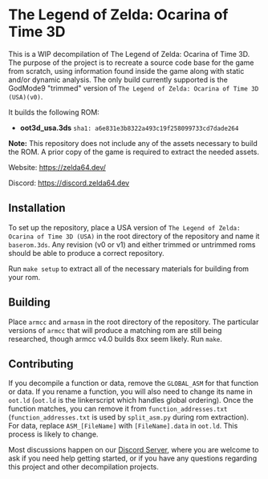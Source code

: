 # The Legend of Zelda: Ocarina of Time 3D

This is a WIP decompilation of The Legend of Zelda: Ocarina of Time 3D.
The purpose of the project is to recreate a source code base for the game from scratch, using information found inside the game along with static and/or dynamic analysis.
The only build currently supported is the GodMode9 "trimmed" version of `The Legend of Zelda: Ocarina of Time 3D (USA)(v0)`.

It builds the following ROM:


* **oot3d_usa.3ds** `sha1: a6e831e3b8322a493c19f258099733cd7dade264`

**Note:** This repository does not include any of the assets necessary to build the ROM.
A prior copy of the game is required to extract the needed assets.

Website: <https://zelda64.dev/>

Discord: <https://discord.zelda64.dev>

## Installation
To set up the repository, place a USA version of `The Legend of Zelda: Ocarina of Time 3D (USA)` in the root directory of the repository and name it `baserom.3ds`. Any revision (v0 or v1) and either trimmed or untrimmed roms should be able to produce a correct repository.

Run `make setup` to extract all of the necessary materials for building from your rom.

## Building
Place `armcc` and `armasm` in the root directory of the repository. The particular versions of `armcc` that will produce a matching rom are still being researched, though armcc v4.0 builds 8xx seem likely. Run `make`.


## Contributing
If you decompile a function or data, remove the `GLOBAL_ASM` for that function or data. If you rename a function, you will also need to change its name in `oot.ld` (`oot.ld` is the linkerscript which handles global ordering). Once the function matches, you can remove it from `function_addresses.txt` (`function_addresses.txt` is used by `split_asm.py` during rom extraction). For data, replace `ASM_[FileName]` with `[FileName].data` in `oot.ld`. This process is likely to change.

Most discussions happen on our [Discord Server](https://discord.zelda64.dev), where you are welcome to ask if you need help getting started, or if you have any questions regarding this project and other decompilation projects.
